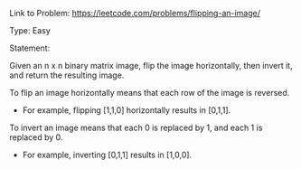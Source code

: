 Link to Problem: https://leetcode.com/problems/flipping-an-image/

Type: Easy

Statement:

Given an n x n binary matrix image, flip the image horizontally, then invert it, and return the resulting image.

To flip an image horizontally means that each row of the image is reversed.

- For example, flipping [1,1,0] horizontally results in [0,1,1].

To invert an image means that each 0 is replaced by 1, and each 1 is replaced by 0.

- For example, inverting [0,1,1] results in [1,0,0].

